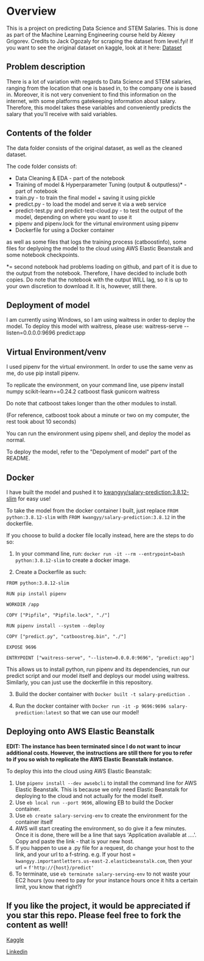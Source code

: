 # Overview 

This is a project on predicting Data Science and STEM Salaries. This is done as part of the Machine Learning Engineering course held by Alexey Grigorev.
Credits to Jack Ogozaly for scraping the dataset from level.fyi!
If you want to see the original dataset on kaggle, look at it here: [Dataset](https://www.kaggle.com/jackogozaly/data-science-and-stem-salaries)


## Problem description

There is a lot of variation with regards to Data Science and STEM salaries, ranging from the location that one is based in, to the company one is based in.
Moreover, it is not very convenient to find this information on the internet, with some platforms gatekeeping information about salary.
Therefore, this model takes these variables and conveniently predicts the salary that you'll receive with said variables.

## Contents of the folder 

The data folder consists of the original dataset, as well as the cleaned dataset.

The code folder consists of: 
<ul>
<li> Data Cleaning & EDA - part of the notebook </li>
<li> Training of model & Hyperparameter Tuning (output & outputless)* - part of notebook </li>
<li> train.py - to train the final model + saving it using pickle </li>
<li> predict.py - to load the model and serve it via a web service </li>
<li> predict-test.py and predict-test-cloud.py - to test the output of the model, depending on where you want to use it </li>
<li> pipenv and pipenv.lock for the virtunal environment using pipenv </li>
<li> Dockerfile for using a Docker container </li>
</ul>

as well as some files that logs the training process (catboostinfo), some files for deplyoing the model to the cloud using AWS Elastic Beanstalk and some notebook checkpoints.

*= second notebook had problems loading on github, and part of it is due to the output from the notebook. Therefore, I have decided to include both copies. Do note that the notebook with the output WILL lag, so it is up to your own discretion to download it. It is, however, still there.
  

## Deployment of model

I am currently using Windows, so I am using waitress in order to deploy the model.
To deploy this model with waitress, please use: waitress-serve --listen=0.0.0.0:9696 predict:app

## Virtual Environment/venv 

I used pipenv for the virtual environment. In order to use the same venv as me, do use pip install pipenv.

To replicate the environment, on your command line, use pipenv install numpy scikit-learn==0.24.2 catboost flask gunicorn waitress

Do note that catboost takes longer than the other modules to install. 

(For reference, catboost took about a minute or two on my computer, the rest took about 10 seconds) 

You can run the environment using pipenv shell, and deploy the model as normal.

To deploy the model, refer to the "Depolyment of model" part of the README.

## Docker

I have built the model and pushed it to [kwangyy/salary-prediction:3.8.12-slim](https://hub.docker.com/r/kwangyy/salary-prediction) for easy use!

To take the model from the docker container I built, just replace
`FROM python:3.8.12-slim` with 
`FROM kwangyy/salary-prediction:3.8.12` in the dockerfile.

If you choose to build a docker file locally instead, here are the steps to do so:
1. In your command line, run: `docker run -it --rm --entrypoint=bash python:3.8.12-slim` to create a docker image.

2. Create a Dockerfile as such:

~~~~
FROM python:3.8.12-slim

RUN pip install pipenv

WORKDIR /app

COPY ["Pipfile", "Pipfile.lock", "./"]

RUN pipenv install --system --deploy

COPY ["predict.py", "catboostreg.bin", "./"]

EXPOSE 9696

ENTRYPOINT ["waitress-serve", "--listen=0.0.0.0:9696", "predict:app"]
~~~~

This allows us to install python, run pipenv and its dependencies, run our predict script and our model itself and deploys our model using waitress.
Similarly, you can just use the dockerfile in this repository.

3. Build the docker container with `Docker built -t salary-prediction . `

4. Run the docker container with `Docker run -it -p 9696:9696 salary-prediction:latest` so that we can use our model!

## Deploying onto AWS Elastic Beanstalk
**EDIT: The instance has been terminated since I do not want to incur additional costs. However, the instructions are still there for you to refer to if you so wish to replicate the AWS Elastic Beanstalk instance.**

To deploy this into the cloud using AWS Elastic Beanstalk: 
1. Use `pipenv install --dev awsebcli` to install the command line for AWS Elastic Beanstalk. This is because we only need Elastic Beanstalk for deploying to the cloud and not actually for the model itself. 
2. Use `eb local run --port 9696`, allowing EB to build the Docker container.
3. Use `eb create salary-serving-env` to create the environment for the container itself 
4. AWS will start creating the environment, so do give it a few minutes. Once it is done, there will be a line that says 'Application available at ....'. Copy and paste the link - that is your new host. 
5. If you happen to use a .py file for a request, do change your host to the link, and your url to a f-string.
e.g. If your host = `kwangyy.importantletters.us-east-2.elasticbeanstalk.com`, then your url = `f'http://{host}/predict'`
6. To terminate, use `eb terminate salary-serving-env` to not waste your EC2 hours (you need to pay for your instance hours once it hits a certain limit, you know that right?) 

## If you like the project, it would be appreciated if you star this repo. Please feel free to fork the content as well!
[Kaggle](https://www.kaggle.com/kwangyangchia)

[Linkedin](https://www.linkedin.com/in/kwang-yang-chia/)
